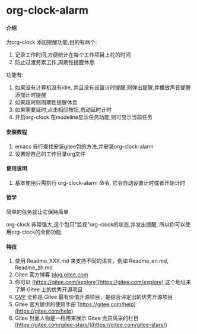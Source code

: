 # org-clock-alarm

#### 介绍
为org-clock 添加提醒功能,目的有两个:
1. 记录工作时间,方便统计在每个工作项目上花的时间
2. 防止过渡劳累工作,周期性提醒休息

功能有:
1. 如果没有计算机没有idle, 并且没有设置计时提醒,则弹出提醒,并播放声音提醒添加计时提醒
2. 如果超时则周期性提醒休息
3. 如果需要延时,点击相应按钮,启动延时计时
4. 开启org-clock 在modeline显示任务功能,则可显示当前任务


#### 安装教程

1.  emacs 自行查找安装gitee包的方法,并安装org-clock-alarm
2.  设置好自己的工作目录org文件

#### 使用说明

1.  基本使用只需执行 org-clock-alarm 命令, 它会自动设置计时或者开始计时

#### 哲学
简单的任务就让它保持简单

org-clock 非常强大,这个包只"监视"org-clock的状态,并发出提醒, 所以你可以使用org-clock的全部功能.
#### 特技

1.  使用 Readme\_XXX.md 来支持不同的语言，例如 Readme\_en.md, Readme\_zh.md
2.  Gitee 官方博客 [blog.gitee.com](https://blog.gitee.com)
3.  你可以 [https://gitee.com/explore](https://gitee.com/explore) 这个地址来了解 Gitee 上的优秀开源项目
4.  [GVP](https://gitee.com/gvp) 全称是 Gitee 最有价值开源项目，是综合评定出的优秀开源项目
5.  Gitee 官方提供的使用手册 [https://gitee.com/help](https://gitee.com/help)
6.  Gitee 封面人物是一档用来展示 Gitee 会员风采的栏目 [https://gitee.com/gitee-stars/](https://gitee.com/gitee-stars/)
